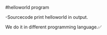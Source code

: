 

#helloworld program

-Sourcecode print helloworld in output.

We do it in different programming language.✅

